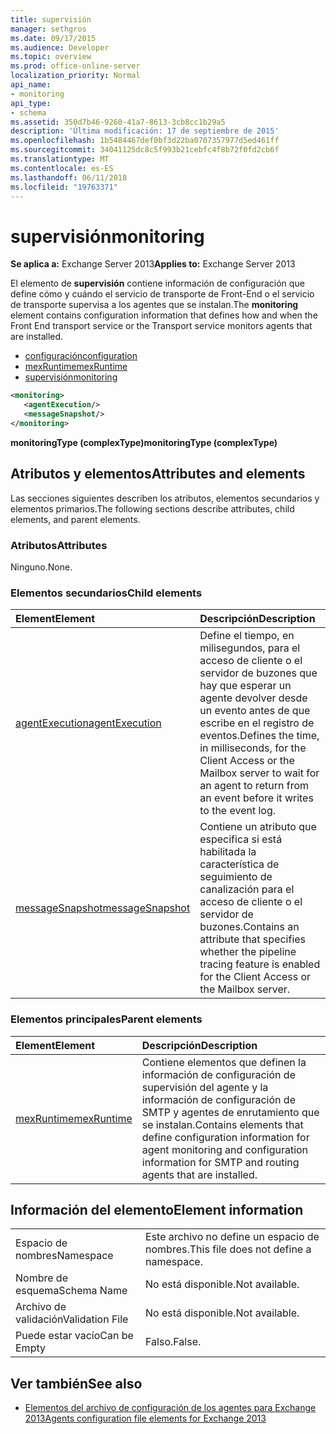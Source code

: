 ```yaml
---
title: supervisión
manager: sethgros
ms.date: 09/17/2015
ms.audience: Developer
ms.topic: overview
ms.prod: office-online-server
localization_priority: Normal
api_name:
- monitoring
api_type:
- schema
ms.assetid: 350d7b46-9260-41a7-8613-3cb8cc1b29a5
description: 'Última modificación: 17 de septiembre de 2015'
ms.openlocfilehash: 1b5484467def0bf3d22ba0707357977d5ed461ff
ms.sourcegitcommit: 34041125dc8c5f993b21cebfc4f8b72f0fd2cb6f
ms.translationtype: MT
ms.contentlocale: es-ES
ms.lasthandoff: 06/11/2018
ms.locfileid: "19763371"
---
```

# <a name="monitoring"></a><span data-ttu-id="5acf6-103">supervisión</span><span class="sxs-lookup"><span data-stu-id="5acf6-103">monitoring</span></span>
  
<span data-ttu-id="5acf6-104">**Se aplica a:** Exchange Server 2013</span><span class="sxs-lookup"><span data-stu-id="5acf6-104">**Applies to:** Exchange Server 2013</span></span>
  
<span data-ttu-id="5acf6-105">El elemento de **supervisión** contiene información de configuración que define cómo y cuándo el servicio de transporte de Front-End o el servicio de transporte supervisa a los agentes que se instalan.</span><span class="sxs-lookup"><span data-stu-id="5acf6-105">The **monitoring** element contains configuration information that defines how and when the Front End transport service or the Transport service monitors agents that are installed.</span></span> 
  
- [<span data-ttu-id="5acf6-106">configuración</span><span class="sxs-lookup"><span data-stu-id="5acf6-106">configuration</span></span>](configuration.md)  
- [<span data-ttu-id="5acf6-107">mexRuntime</span><span class="sxs-lookup"><span data-stu-id="5acf6-107">mexRuntime</span></span>](mexruntime.md)  
- [<span data-ttu-id="5acf6-108">supervisión</span><span class="sxs-lookup"><span data-stu-id="5acf6-108">monitoring</span></span>](monitoring.md)
  
```XML
<monitoring>
   <agentExecution/>
   <messageSnapshot/>
</monitoring>
```

<span data-ttu-id="5acf6-109">**monitoringType (complexType)**</span><span class="sxs-lookup"><span data-stu-id="5acf6-109">**monitoringType (complexType)**</span></span>

## <a name="attributes-and-elements"></a><span data-ttu-id="5acf6-110">Atributos y elementos</span><span class="sxs-lookup"><span data-stu-id="5acf6-110">Attributes and elements</span></span>

<span data-ttu-id="5acf6-111">Las secciones siguientes describen los atributos, elementos secundarios y elementos primarios.</span><span class="sxs-lookup"><span data-stu-id="5acf6-111">The following sections describe attributes, child elements, and parent elements.</span></span>
  
### <a name="attributes"></a><span data-ttu-id="5acf6-112">Atributos</span><span class="sxs-lookup"><span data-stu-id="5acf6-112">Attributes</span></span>

<span data-ttu-id="5acf6-113">Ninguno.</span><span class="sxs-lookup"><span data-stu-id="5acf6-113">None.</span></span>
  
### <a name="child-elements"></a><span data-ttu-id="5acf6-114">Elementos secundarios</span><span class="sxs-lookup"><span data-stu-id="5acf6-114">Child elements</span></span>

|<span data-ttu-id="5acf6-115">**Element**</span><span class="sxs-lookup"><span data-stu-id="5acf6-115">**Element**</span></span>|<span data-ttu-id="5acf6-116">**Descripción**</span><span class="sxs-lookup"><span data-stu-id="5acf6-116">**Description**</span></span>|
|:-----|:-----|
|[<span data-ttu-id="5acf6-117">agentExecution</span><span class="sxs-lookup"><span data-stu-id="5acf6-117">agentExecution</span></span>](agentexecution.md) <br/> |<span data-ttu-id="5acf6-118">Define el tiempo, en milisegundos, para el acceso de cliente o el servidor de buzones que hay que esperar un agente devolver desde un evento antes de que escribe en el registro de eventos.</span><span class="sxs-lookup"><span data-stu-id="5acf6-118">Defines the time, in milliseconds, for the Client Access or the Mailbox server to wait for an agent to return from an event before it writes to the event log.</span></span>  <br/> |
|[<span data-ttu-id="5acf6-119">messageSnapshot</span><span class="sxs-lookup"><span data-stu-id="5acf6-119">messageSnapshot</span></span>](messagesnapshot.md) <br/> |<span data-ttu-id="5acf6-120">Contiene un atributo que especifica si está habilitada la característica de seguimiento de canalización para el acceso de cliente o el servidor de buzones.</span><span class="sxs-lookup"><span data-stu-id="5acf6-120">Contains an attribute that specifies whether the pipeline tracing feature is enabled for the Client Access or the Mailbox server.</span></span>  <br/> |
   
### <a name="parent-elements"></a><span data-ttu-id="5acf6-121">Elementos principales</span><span class="sxs-lookup"><span data-stu-id="5acf6-121">Parent elements</span></span>

|<span data-ttu-id="5acf6-122">**Element**</span><span class="sxs-lookup"><span data-stu-id="5acf6-122">**Element**</span></span>|<span data-ttu-id="5acf6-123">**Descripción**</span><span class="sxs-lookup"><span data-stu-id="5acf6-123">**Description**</span></span>|
|:-----|:-----|
|[<span data-ttu-id="5acf6-124">mexRuntime</span><span class="sxs-lookup"><span data-stu-id="5acf6-124">mexRuntime</span></span>](mexruntime.md) <br/> |<span data-ttu-id="5acf6-125">Contiene elementos que definen la información de configuración de supervisión del agente y la información de configuración de SMTP y agentes de enrutamiento que se instalan.</span><span class="sxs-lookup"><span data-stu-id="5acf6-125">Contains elements that define configuration information for agent monitoring and configuration information for SMTP and routing agents that are installed.</span></span>  <br/> |
   
## <a name="element-information"></a><span data-ttu-id="5acf6-126">Información del elemento</span><span class="sxs-lookup"><span data-stu-id="5acf6-126">Element information</span></span>

|||
|:-----|:-----|
|<span data-ttu-id="5acf6-127">Espacio de nombres</span><span class="sxs-lookup"><span data-stu-id="5acf6-127">Namespace</span></span>  <br/> |<span data-ttu-id="5acf6-128">Este archivo no define un espacio de nombres.</span><span class="sxs-lookup"><span data-stu-id="5acf6-128">This file does not define a namespace.</span></span>  <br/> |
|<span data-ttu-id="5acf6-129">Nombre de esquema</span><span class="sxs-lookup"><span data-stu-id="5acf6-129">Schema Name</span></span>  <br/> |<span data-ttu-id="5acf6-130">No está disponible.</span><span class="sxs-lookup"><span data-stu-id="5acf6-130">Not available.</span></span>  <br/> |
|<span data-ttu-id="5acf6-131">Archivo de validación</span><span class="sxs-lookup"><span data-stu-id="5acf6-131">Validation File</span></span>  <br/> |<span data-ttu-id="5acf6-132">No está disponible.</span><span class="sxs-lookup"><span data-stu-id="5acf6-132">Not available.</span></span>  <br/> |
|<span data-ttu-id="5acf6-133">Puede estar vacío</span><span class="sxs-lookup"><span data-stu-id="5acf6-133">Can be Empty</span></span>  <br/> |<span data-ttu-id="5acf6-134">Falso.</span><span class="sxs-lookup"><span data-stu-id="5acf6-134">False.</span></span>  <br/> |
   
## <a name="see-also"></a><span data-ttu-id="5acf6-135">Ver también</span><span class="sxs-lookup"><span data-stu-id="5acf6-135">See also</span></span>

- [<span data-ttu-id="5acf6-136">Elementos del archivo de configuración de los agentes para Exchange 2013</span><span class="sxs-lookup"><span data-stu-id="5acf6-136">Agents configuration file elements for Exchange 2013</span></span>](agents-configuration-file-elements-for-exchange-2013.md)

